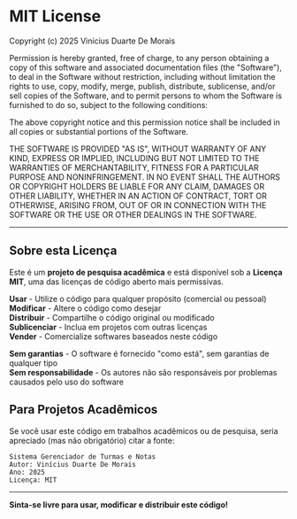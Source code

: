 # MIT License

Copyright (c) 2025 Vinícius Duarte De Morais

Permission is hereby granted, free of charge, to any person obtaining a copy
of this software and associated documentation files (the "Software"), to deal
in the Software without restriction, including without limitation the rights
to use, copy, modify, merge, publish, distribute, sublicense, and/or sell
copies of the Software, and to permit persons to whom the Software is
furnished to do so, subject to the following conditions:

The above copyright notice and this permission notice shall be included in all
copies or substantial portions of the Software.

THE SOFTWARE IS PROVIDED "AS IS", WITHOUT WARRANTY OF ANY KIND, EXPRESS OR
IMPLIED, INCLUDING BUT NOT LIMITED TO THE WARRANTIES OF MERCHANTABILITY,
FITNESS FOR A PARTICULAR PURPOSE AND NONINFRINGEMENT. IN NO EVENT SHALL THE
AUTHORS OR COPYRIGHT HOLDERS BE LIABLE FOR ANY CLAIM, DAMAGES OR OTHER
LIABILITY, WHETHER IN AN ACTION OF CONTRACT, TORT OR OTHERWISE, ARISING FROM,
OUT OF OR IN CONNECTION WITH THE SOFTWARE OR THE USE OR OTHER DEALINGS IN THE
SOFTWARE.

---

## Sobre esta Licença

Este é um **projeto de pesquisa acadêmica** e está disponível sob a **Licença MIT**, 
uma das licenças de código aberto mais permissivas. 

 **Usar** - Utilize o código para qualquer propósito (comercial ou pessoal)  
 **Modificar** - Altere o código como desejar  
 **Distribuir** - Compartilhe o código original ou modificado  
 **Sublicenciar** - Inclua em projetos com outras licenças  
 **Vender** - Comercialize softwares baseados neste código  


 **Sem garantias** - O software é fornecido "como está", sem garantias de qualquer tipo  
 **Sem responsabilidade** - Os autores não são responsáveis por problemas causados pelo uso do software  


## Para Projetos Acadêmicos

Se você usar este código em trabalhos acadêmicos ou de pesquisa, 
seria apreciado (mas não obrigatório) citar a fonte:

```
Sistema Gerenciador de Turmas e Notas
Autor: Vinícius Duarte De Morais
Ano: 2025
Licença: MIT
```

---

**Sinta-se livre para usar, modificar e distribuir este código!**
